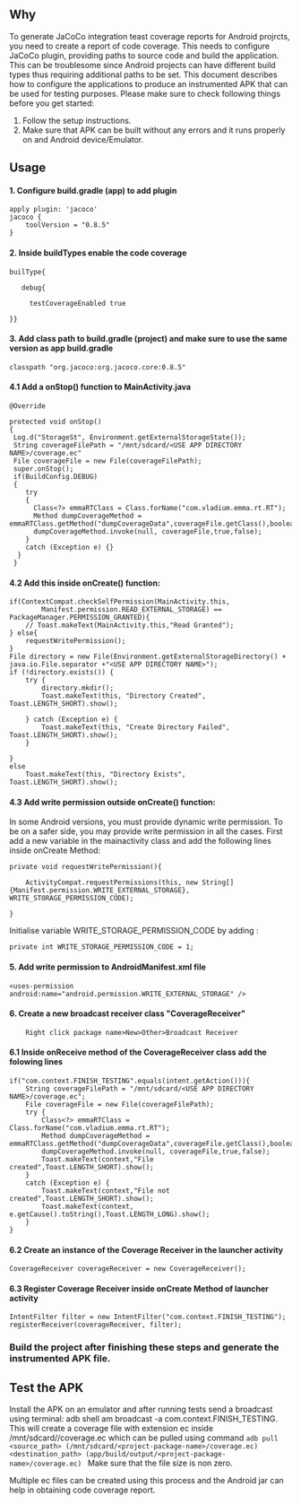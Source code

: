 ## Why
To generate JaCoCo integration teast coverage reports for Android projrcts, you need to create a report of code coverage. This 
needs to configure JaCoCo plugin, providing paths to source code and build the application. This can be troublesome since Android 
projects can have different build types thus requiring additional paths to be set. This document describes how to configure the 
applications to produce an instrumented APK that can be used for testing purposes. Please make sure to check following things 
before you get started:
1. Follow the setup instructions.
2. Make sure that APK can be built without any errors and it runs properly on and Android device/Emulator. 

## Usage
#### 1. Configure build.gradle (app) to add plugin
```
apply plugin: 'jacoco'
jacoco {
    toolVersion = "0.8.5"
}
```
#### 2. Inside buildTypes enable the code coverage
```
builType{

   debug{ 

     testCoverageEnabled true

}}
```
#### 3. Add class path to build.gradle (project) and make sure to use the same version as app build.gradle
```
classpath "org.jacoco:org.jacoco.core:0.8.5" 
```
#### 4.1 Add a onStop() function to MainActivity.java
```
@Override

protected void onStop()
{
 Log.d("StorageSt", Environment.getExternalStorageState());
 String coverageFilePath = "/mnt/sdcard/<USE APP DIRECTORY NAME>/coverage.ec"
 File coverageFile = new File(coverageFilePath);
 super.onStop();
 if(BuildConfig.DEBUG)
 {
    try
    {
      Class<?> emmaRTClass = Class.forName("com.vladium.emma.rt.RT");
      Method dumpCoverageMethod = emmaRTClass.getMethod("dumpCoverageData",coverageFile.getClass(),boolean.class,boolean.class);
      dumpCoverageMethod.invoke(null, coverageFile,true,false);
    }
    catch (Exception e) {}
  }
 }
```
#### 4.2 Add this inside onCreate() function:
```
if(ContextCompat.checkSelfPermission(MainActivity.this,
        Manifest.permission.READ_EXTERNAL_STORAGE) == PackageManager.PERMISSION_GRANTED){
    // Toast.makeText(MainActivity.this,"Read Granted");
} else{
    requestWritePermission();
}
File directory = new File(Environment.getExternalStorageDirectory() + java.io.File.separator +"<USE APP DIRECTORY NAME>");
if (!directory.exists()) {
    try {
        directory.mkdir();
        Toast.makeText(this, "Directory Created", Toast.LENGTH_SHORT).show();

    } catch (Exception e) {
        Toast.makeText(this, "Create Directory Failed", Toast.LENGTH_SHORT).show();
    }

}
else
    Toast.makeText(this, "Directory Exists", Toast.LENGTH_SHORT).show();
```
#### 4.3 Add write permission outside onCreate() function:
In some Android versions, you must provide dynamic write permission. To be on a safer side, you may provide write permission in all the cases. First add a new variable in the mainactivity class and add the following lines inside onCreate Method:

```
private void requestWritePermission(){

    ActivityCompat.requestPermissions(this, new String[] {Manifest.permission.WRITE_EXTERNAL_STORAGE}, WRITE_STORAGE_PERMISSION_CODE);

}
```
Initialise variable WRITE_STORAGE_PERMISSION_CODE by adding :
```
private int WRITE_STORAGE_PERMISSION_CODE = 1;
```
#### 5. Add write permission to AndroidManifest.xml file

``` <uses-permission android:name="android.permission.WRITE_EXTERNAL_STORAGE" /> ```

#### 6.   Create a new broadcast receiver class "CoverageReceiver"
        Right click package name>New>Other>Broadcast Receiver
#### 6.1    Inside onReceive method of the CoverageReceiver class add the folowing lines
    if("com.context.FINISH_TESTING".equals(intent.getAction())){
        String coverageFilePath = "/mnt/sdcard/<USE APP DIRECTORY NAME>/coverage.ec";
        File coverageFile = new File(coverageFilePath);
        try {
            Class<?> emmaRTClass = Class.forName("com.vladium.emma.rt.RT");
            Method dumpCoverageMethod = emmaRTClass.getMethod("dumpCoverageData",coverageFile.getClass(),boolean.class,boolean.class);
            dumpCoverageMethod.invoke(null, coverageFile,true,false);
            Toast.makeText(context,"File created",Toast.LENGTH_SHORT).show();
        }
        catch (Exception e) {
            Toast.makeText(context,"File not created",Toast.LENGTH_SHORT).show();
            Toast.makeText(context, e.getCause().toString(),Toast.LENGTH_LONG).show();
        }
    }
#### 6.2     Create an instance of the Coverage Receiver in the launcher activity
    CoverageReceiver coverageReceiver = new CoverageReceiver();
#### 6.3     Register Coverage Receiver inside onCreate Method of launcher activity
    IntentFilter filter = new IntentFilter("com.context.FINISH_TESTING");
    registerReceiver(coverageReceiver, filter);
   

### Build the project after finishing these steps and generate the instrumented APK file.

###  


## Test the APK

Install the APK on an emulator and after running tests send a broadcast using terminal: adb shell am broadcast -a com.context.FINISH_TESTING. This will create a coverage file with extension ec inside /mnt/sdcard/<package-name>/coverage.ec
which can be pulled using command  ```adb pull <source_path> (/mnt/sdcard/<project-package-name>/coverage.ec) <destination_path> (app/build/output/<project-package-name>/coverage.ec) ```
Make sure that the file size is non zero.

Multiple ec files can be created using this process and the Android jar can help in obtaining code coverage report. 






